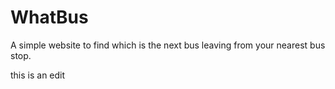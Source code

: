 # WhatBus

A simple website to find which is the next bus leaving from your nearest bus stop.

this is an edit